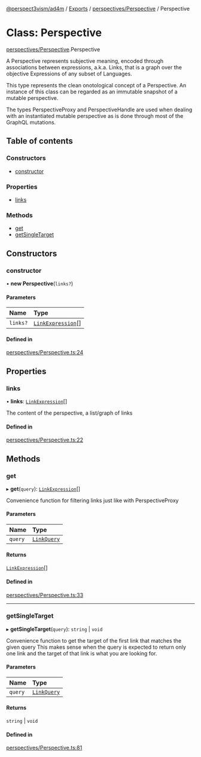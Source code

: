 [@perspect3vism/ad4m](../README.md) / [Exports](../modules.md) / [perspectives/Perspective](../modules/perspectives_Perspective.md) / Perspective

# Class: Perspective

[perspectives/Perspective](../modules/perspectives_Perspective.md).Perspective

A Perspective represents subjective meaning, encoded through
associations between expressions, a.k.a. Links, that is a graph
over the objective Expressions of any subset of Languages.

This type represents the clean onotological concept of a Perspective.
An instance of this class can be regarded as an immutable snapshot of 
a mutable perspective.

The types PerspectiveProxy and PerspectiveHandle are used when dealing 
with an instantiated mutable perspective as is done through most of 
the GraphQL mutations.

## Table of contents

### Constructors

- [constructor](perspectives_Perspective.Perspective.md#constructor)

### Properties

- [links](perspectives_Perspective.Perspective.md#links)

### Methods

- [get](perspectives_Perspective.Perspective.md#get)
- [getSingleTarget](perspectives_Perspective.Perspective.md#getsingletarget)

## Constructors

### constructor

• **new Perspective**(`links?`)

#### Parameters

| Name | Type |
| :------ | :------ |
| `links?` | [`LinkExpression`](links_Links.LinkExpression.md)[] |

#### Defined in

[perspectives/Perspective.ts:24](https://github.com/perspect3vism/ad4m/blob/6c5aaad/src/perspectives/Perspective.ts#L24)

## Properties

### links

• **links**: [`LinkExpression`](links_Links.LinkExpression.md)[]

The content of the perspective, a list/graph of links

#### Defined in

[perspectives/Perspective.ts:22](https://github.com/perspect3vism/ad4m/blob/6c5aaad/src/perspectives/Perspective.ts#L22)

## Methods

### get

▸ **get**(`query`): [`LinkExpression`](links_Links.LinkExpression.md)[]

Convenience function for filtering links just like with PerspectiveProxy

#### Parameters

| Name | Type |
| :------ | :------ |
| `query` | [`LinkQuery`](perspectives_LinkQuery.LinkQuery.md) |

#### Returns

[`LinkExpression`](links_Links.LinkExpression.md)[]

#### Defined in

[perspectives/Perspective.ts:33](https://github.com/perspect3vism/ad4m/blob/6c5aaad/src/perspectives/Perspective.ts#L33)

___

### getSingleTarget

▸ **getSingleTarget**(`query`): `string` \| `void`

Convenience function to get the target of the first link that matches the given query
This makes sense when the query is expected to return only one link
and the target of that link is what you are looking for.

#### Parameters

| Name | Type |
| :------ | :------ |
| `query` | [`LinkQuery`](perspectives_LinkQuery.LinkQuery.md) |

#### Returns

`string` \| `void`

#### Defined in

[perspectives/Perspective.ts:81](https://github.com/perspect3vism/ad4m/blob/6c5aaad/src/perspectives/Perspective.ts#L81)
